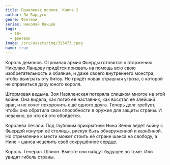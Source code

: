 ```yaml
---
title: Правление волков. Книга 2
author: Ли Бардуго
genre: Фэнтези
series: Николай Ланцов
tags:
  - 18+
  - фэнтези
image: /src/assets/img/323473.jpeg
have: true
---
```

Король демонов. Огромная армия Фьерды готовится к вторжению. Николаю Ланцову придётся призвать на помощь всю свою изобретательность и обаяние, и даже своего внутреннего монстра, чтобы выиграть эту битву. Но грядёт новая страшная угроза, с которой не справиться дару юного короля.

Штормовая ведьма. Зоя Назяленская потеряла слишком многое на этой войне. Она видела, как погиб её наставник, как восстал её злейший враг, и не хочет похоронить ещё одного друга. Теперь долг требует, чтобы она обратила свои способности в оружие для защиты страны. И неважно, во что ей это обойдётся.

Королева печали. Под глубоким прикрытием Нина Зеник ведёт войну с Фьердой изнутри её столицы, рискуя быть обнаруженной и казнённой. Но стремление к мести может стоить её стране шанса на свободу, а Нине – шанса исцелить своё сокрушённое сердце.

Король. Генерал. Шпион. Вместе они найдут будущее во тьме. Или увидят гибель страны.
